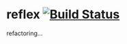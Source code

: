 reflex [![Build Status](https://travis-ci.org/pa001024/reflex.png?branch=master)](https://travis-ci.org/pa001024/reflex)
=========

refactoring...
